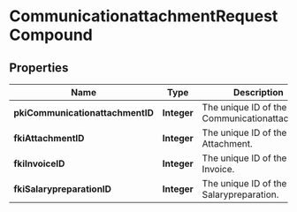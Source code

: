 

# CommunicationattachmentRequestCompound

## Properties

Name | Type | Description | Notes
------------ | ------------- | ------------- | -------------
**pkiCommunicationattachmentID** | **Integer** | The unique ID of the Communicationattachment |  [optional]
**fkiAttachmentID** | **Integer** | The unique ID of the Attachment. |  [optional]
**fkiInvoiceID** | **Integer** | The unique ID of the Invoice. |  [optional]
**fkiSalarypreparationID** | **Integer** | The unique ID of the Salarypreparation. |  [optional]




